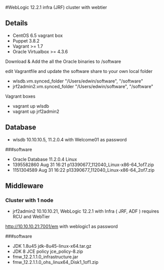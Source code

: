 #WebLogic 12.2.1 infra (JRF) cluster with webtier

## Details
- CentOS 6.5 vagrant box
- Puppet 3.8.2
- Vagrant >= 1.7
- Oracle Virtualbox >= 4.3.6

Download & Add the all the Oracle binaries to /software

edit Vagrantfile and update the software share to your own local folder
- wlsdb.vm.synced_folder "/Users/edwin/software", "/software"
- jrf2admin2.vm.synced_folder "/Users/edwin/software", "/software"

Vagrant boxes
- vagrant up wlsdb
- vagrant up jrf2admin2

## Database
- wlsdb 10.10.10.5, 11.2.0.4 with Welcome01 as password

###software
- Oracle Database 11.2.0.4 Linux
- 1395582860 Aug 31 16:21 p13390677_112040_Linux-x86-64_1of7.zip
- 1151304589 Aug 31 16:22 p13390677_112040_Linux-x86-64_2of7.zip

## Middleware

### Cluster with 1 node
- jrf2admin2 10.10.10.21, WebLogic 12.2.1 with Infra ( JRF, ADF ) requires RCU and WebTier

http://10.10.10.21:7001/em with weblogic1 as password

###software
- JDK 1.8u45 jdk-8u45-linux-x64.tar.gz
- JDK 8 JCE policy jce_policy-8.zip
- fmw_12.2.1.1.0_infrastructure.jar
- fmw_12.2.1.1.0_ohs_linux64_Disk1_1of1.zip
